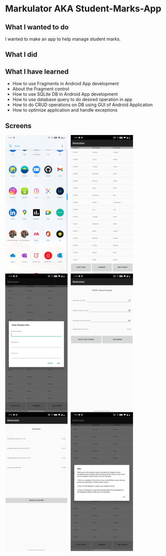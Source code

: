 # Markulator AKA Student-Marks-App

## What I wanted to do

I wanted to make an app to help manage student marks.

## What I did



## What I have learned

 - How to use Fragments in Android App development
 - About the Fragment control
 - How to use SQLite DB in Android App development
 - How to use database query to do desired operation in app
 - How to do CRUD operations on DB using GUI of Android Application
 - How to optimize application and handle exceptions

## Screens
  <img src="screenshots/installed_app.jpg"
  alt="Installed App In Drawer"
  title="Installed App"
  style="float: left; margin-right: 10px;"
  width="200"/>
  <img src="screenshots/home_screen.jpg"
  alt="Home Screen"
  title="Home Screen"
  style="float: left; margin-right: 10px;"
  width="200"/>
  <img src="screenshots/add_new_stud.jpg"
  alt="Add New Student"
  title="Add New Student"
  style="float: left; margin-right: 10px;"
  width="200"/>
  <img src="screenshots/editing_studs.jpg"
  alt="Editing Marks of Student"
  title="Editing Marks of Student"
  style="float: left; margin-right: 10px;"
  width="200"/>
  <img src="screenshots/summary.jpg"
  alt="Summary of Marks of All Records"
  title="Installed App"
  style="float: left; margin-right: 10px;"
  width="200"/>
  <img src="screenshots/info.jpg"
  alt="How to Use App"
  title="How to Use App"
  style="float: left; margin-right: 10px;"
  width="200"/>
